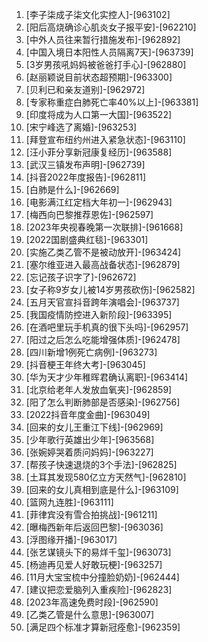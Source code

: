 
1. [李子柒成子柒文化实控人]-[963102]
1. [阳后高烧确诊心肌炎女子报平安]-[962210]
1. [中外人员往来暂行措施发布]-[962892]
1. [中国入境日本阳性人员隔离7天]-[963739]
1. [3岁男孩吼妈妈被爸爸打手心]-[962880]
1. [赵丽颖说目前状态超预期]-[963300]
1. [贝利已和亲友道别]-[962972]
1. [专家称重症白肺死亡率40%以上]-[963381]
1. [印度将成为人口第一大国]-[963522]
1. [宋宁峰选了离婚]-[963253]
1. [拜登宣布纽约州进入紧急状态]-[963110]
1. [汪小菲分享新冠康复经历]-[963588]
1. [武汉三镇发布声明]-[962739]
1. [抖音2022年度报告]-[962811]
1. [白肺是什么]-[962669]
1. [电影满江红定档大年初一]-[962943]
1. [梅西向巴黎推荐恩佐]-[962597]
1. [2023年央视春晚第一次联排]-[961668]
1. [2022国剧盛典红毯]-[963301]
1. [实施乙类乙管不是被动放开]-[963424]
1. [塞尔维亚进入最高战备状态]-[962879]
1. [忘记孩子识字了]-[962672]
1. [女子称9岁女儿被14岁男孩砍伤]-[962582]
1. [五月天官宣抖音跨年演唱会]-[963737]
1. [我国疫情防控进入新阶段]-[963395]
1. [在酒吧里玩手机真的很下头吗]-[962957]
1. [阳过之后怎么吃能增强体质]-[962478]
1. [四川新增1例死亡病例]-[963273]
1. [抖音梗王年终大考]-[963045]
1. [华为天才少年稚晖君确认离职]-[963414]
1. [北京给老年人发放血氧夹]-[962859]
1. [阳了怎么判断肺部是否感染]-[962756]
1. [2022抖音年度金曲]-[963049]
1. [回来的女儿王重江下线]-[962969]
1. [少年歌行英雄出少年]-[963568]
1. [张婉婷哭着质问妈妈]-[963227]
1. [帮孩子快速退烧的3个手法]-[962825]
1. [土耳其发现580亿立方天然气]-[962810]
1. [回来的女儿真相到底是什么]-[963109]
1. [篮网九连胜]-[963111]
1. [菲律宾没有雪合拍挑战]-[961211]
1. [曝梅西新年后返回巴黎]-[963036]
1. [浮图缘开播]-[963017]
1. [张艺谋镜头下的易烊千玺]-[963073]
1. [杨迪再见爱人好敢玩梗]-[963257]
1. [11月大宝宝梳中分撞脸奶奶]-[962444]
1. [建议把恋爱脑列入重疾险]-[962823]
1. [2023年高速免费时段]-[962590]
1. [乙类乙管是什么意思]-[963007]
1. [满足四个标准才算新冠痊愈]-[962359]